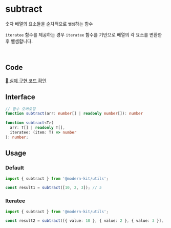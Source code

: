 # subtract

숫자 배열의 요소들을 순차적으로 `뺄셈`하는 함수

`iteratee` 함수를 제공하는 경우 `iteratee` 함수를 기반으로 배열의 각 요소를 변환한 후 뺄셈합니다.

<br />

## Code
[🔗 실제 구현 코드 확인](https://github.com/modern-agile-team/modern-kit/blob/main/packages/utils/src/math/subtract/index.ts)

## Interface
```ts title="typescript"
// 함수 오버로딩
function subtract(arr: number[] | readonly number[]): number

function subtract<T>(
  arr: T[] | readonly T[],
  iteratee: (item: T) => number
): number;
```

## Usage
### Default
```ts title="typescript"
import { subtract } from '@modern-kit/utils';

const result1 = subtract([10, 2, 3]); // 5
```

### Iteratee
```ts title="typescript"
import { subtract } from '@modern-kit/utils';

const result2 = subtract([{ value: 10 }, { value: 2 }, { value: 3 }], (item) => item.value); // 5
```